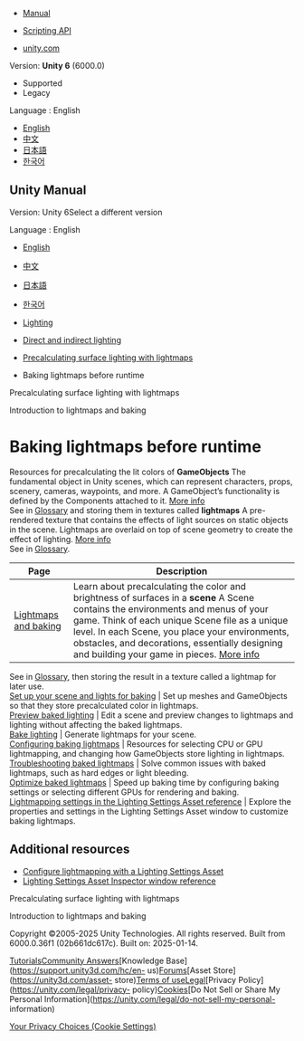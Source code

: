 [](https://docs.unity3d.com)

  * [Manual](../Manual/index.html)
  * [Scripting API](../ScriptReference/index.html)

  * [unity.com](https://unity.com/)

Version: **Unity 6** (6000.0)

  * Supported
  * Legacy

Language : English

  * [English](/Manual/Lightmapping-baking-before-runtime.html)
  * [中文](/cn/current/Manual/Lightmapping-baking-before-runtime.html)
  * [日本語](/ja/current/Manual/Lightmapping-baking-before-runtime.html)
  * [한국어](/kr/current/Manual/Lightmapping-baking-before-runtime.html)

[](https://docs.unity3d.com)

## Unity Manual

Version: Unity 6Select a different version

Language : English

  * [English](/Manual/Lightmapping-baking-before-runtime.html)
  * [中文](/cn/current/Manual/Lightmapping-baking-before-runtime.html)
  * [日本語](/ja/current/Manual/Lightmapping-baking-before-runtime.html)
  * [한국어](/kr/current/Manual/Lightmapping-baking-before-runtime.html)

  * [Lighting](LightingOverview.html)
  * [Direct and indirect lighting](direct-and-indirect-lighting.html)
  * [Precalculating surface lighting with lightmaps](Lightmapping-landing.html)
  * Baking lightmaps before runtime

[](Lightmapping-landing.html)

Precalculating surface lighting with lightmaps

[](Lightmappers.html)

Introduction to lightmaps and baking

# Baking lightmaps before runtime

Resources for precalculating the lit colors of **GameObjects** The fundamental
object in Unity scenes, which can represent characters, props, scenery,
cameras, waypoints, and more. A GameObject’s functionality is defined by the
Components attached to it. [More info](class-GameObject.html)  
See in [Glossary](Glossary.html#GameObject) and storing them in textures
called **lightmaps** A pre-rendered texture that contains the effects of light
sources on static objects in the scene. Lightmaps are overlaid on top of scene
geometry to create the effect of lighting. [More info](Lightmapping.html)  
See in [Glossary](Glossary.html#Lightmap).

**Page** | **Description**  
---|---  
[Lightmaps and baking](Lightmappers.html) | Learn about precalculating the color and brightness of surfaces in a **scene** A Scene contains the environments and menus of your game. Think of each unique Scene file as a unique level. In each Scene, you place your environments, obstacles, and decorations, essentially designing and building your game in pieces. [More info](CreatingScenes.html)  
See in [Glossary](Glossary.html#Scene), then storing the result in a texture
called a lightmap for later use.  
[Set up your scene and lights for baking](Lightmapping.html) | Set up meshes and GameObjects so that they store precalculated color in lightmaps.  
[Preview baked lighting](Lightmapping-preview.html) | Edit a scene and preview changes to lightmaps and lighting without affecting the baked lightmaps.  
[Bake lighting](Lightmapping-bake.html) | Generate lightmaps for your scene.  
[Configuring baking lightmaps](Lightmapping-configure.html) | Resources for selecting CPU or GPU lightmapping, and changing how GameObjects store lighting in lightmaps.  
[Troubleshooting baked lightmaps](Lightmapping-troubleshooting.html) | Solve common issues with baked lightmaps, such as hard edges or light bleeding.  
[Optimize baked lightmaps](GPUProgressiveLightmapper.html) | Speed up baking time by configuring baking settings or selecting different GPUs for rendering and baking.  
[Lightmapping settings in the Lighting Settings Asset reference](Lightmaps-reference.html) | Explore the properties and settings in the Lighting Settings Asset window to customize baking lightmaps.  
  
## Additional resources

  * [Configure lightmapping with a Lighting Settings Asset](global-illumination-configure.html)
  * [Lighting Settings Asset Inspector window reference](class-LightingSettings.html)

[](Lightmapping-landing.html)

Precalculating surface lighting with lightmaps

[](Lightmappers.html)

Introduction to lightmaps and baking

Copyright ©2005-2025 Unity Technologies. All rights reserved. Built from
6000.0.36f1 (02b661dc617c). Built on: 2025-01-14.

[Tutorials](https://learn.unity.com/)[Community
Answers](https://answers.unity3d.com)[Knowledge
Base](https://support.unity3d.com/hc/en-
us)[Forums](https://forum.unity3d.com)[Asset Store](https://unity3d.com/asset-
store)[Terms of
use](https://docs.unity3d.com/Manual/TermsOfUse.html)[Legal](https://unity.com/legal)[Privacy
Policy](https://unity.com/legal/privacy-
policy)[Cookies](https://unity.com/legal/cookie-policy)[Do Not Sell or Share
My Personal Information](https://unity.com/legal/do-not-sell-my-personal-
information)

[Your Privacy Choices (Cookie Settings)](javascript:void\(0\);)

